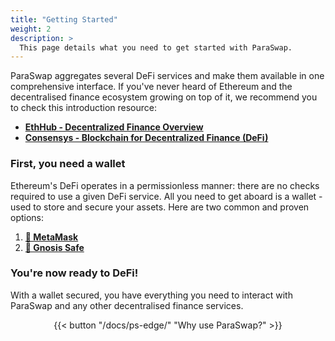 ```yaml
---
title: "Getting Started"
weight: 2
description: >
  This page details what you need to get started with ParaSwap.
---
```


ParaSwap aggregates several DeFi services and make them available in one comprehensive interface. If you've never heard of Ethereum and the decentralised finance ecosystem growing on top of it, we recommend you to check this introduction resource:

- **[EthHub - Decentralized Finance Overview](https://docs.ethhub.io/built-on-ethereum/open-finance/what-is-open-finance/)**
- **[Consensys - Blockchain for Decentralized Finance (DeFi)](https://consensys.net/blockchain-use-cases/decentralized-finance/)**

### First, you need a wallet

Ethereum's DeFi operates in a permissionless manner: there are no checks required to use a given DeFi service. All you need to get aboard is a wallet - used to store and secure your assets. Here are two common and proven options:

1. **[🦊 MetaMask](https://metamask.io/)**
2. **[🔐 Gnosis Safe](https://gnosis-safe.io/)**

### You're now ready to DeFi!

With a wallet secured, you have everything you need to interact with ParaSwap and any other decentralised finance services. 

<div align ="center">{{< button "/docs/ps-edge/" "Why use ParaSwap?" >}}</div>